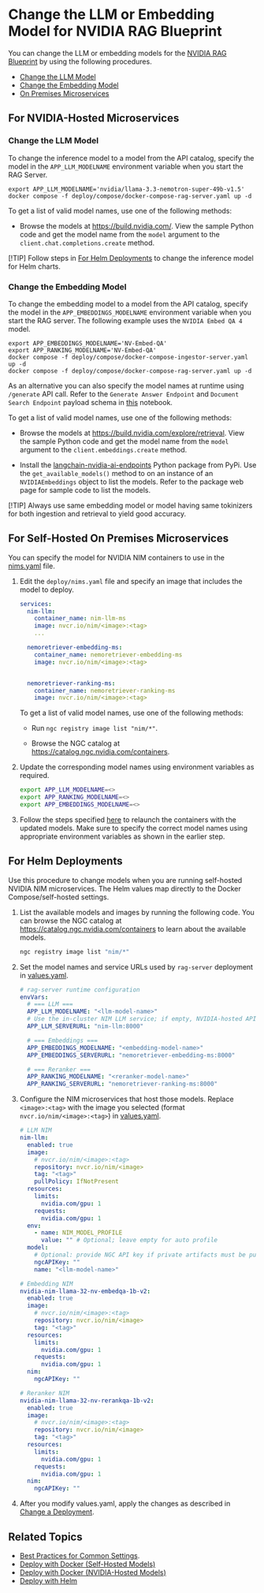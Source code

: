 <!--
  SPDX-FileCopyrightText: Copyright (c) 2025 NVIDIA CORPORATION & AFFILIATES. All rights reserved.
  SPDX-License-Identifier: Apache-2.0
-->
# Change the LLM or Embedding Model for NVIDIA RAG Blueprint

You can change the LLM or embedding models for the [NVIDIA RAG Blueprint](readme.md) by using the following procedures.

  - [Change the LLM Model](#change-the-llm-model)
  - [Change the Embedding Model](#change-the-embedding-model)
  - [On Premises Microservices](#on-premises-microservices)



## For NVIDIA-Hosted Microservices


### Change the LLM Model

To change the inference model to a model from the API catalog,
specify the model in the `APP_LLM_MODELNAME` environment variable when you start the RAG Server.

```console
export APP_LLM_MODELNAME='nvidia/llama-3.3-nemotron-super-49b-v1.5' 
docker compose -f deploy/compose/docker-compose-rag-server.yaml up -d
```

To get a list of valid model names, use one of the following methods:

- Browse the models at <https://build.nvidia.com/>.
  View the sample Python code and get the model name from the `model` argument to the `client.chat.completions.create` method.


[!TIP]
Follow steps in [For Helm Deployments](#for-helm-deployments) to change the inference model for Helm charts.


### Change the Embedding Model

To change the embedding model to a model from the API catalog,
specify the model in the `APP_EMBEDDINGS_MODELNAME` environment variable when you start the RAG server.
The following example uses the `NVIDIA Embed QA 4` model.

```console
export APP_EMBEDDINGS_MODELNAME='NV-Embed-QA' 
export APP_RANKING_MODELNAME='NV-Embed-QA' 
docker compose -f deploy/compose/docker-compose-ingestor-server.yaml up -d
docker compose -f deploy/compose/docker-compose-rag-server.yaml up -d
```

As an alternative you can also specify the model names at runtime using `/generate` API call. Refer to the `Generate Answer Endpoint` and `Document Search Endpoint` payload schema in [this](../notebooks/retriever_api_usage.ipynb) notebook.

To get a list of valid model names, use one of the following methods:

- Browse the models at <https://build.nvidia.com/explore/retrieval>.
  View the sample Python code and get the model name from the `model` argument to the `client.embeddings.create` method.

- Install the [langchain-nvidia-ai-endpoints](https://pypi.org/project/langchain-nvidia-ai-endpoints/) Python package from PyPi.
  Use the `get_available_models()` method to on an instance of an `NVIDIAEmbeddings` object to list the models.
  Refer to the package web page for sample code to list the models.

[!TIP] Always use same embedding model or model having same tokinizers for both ingestion and retrieval to yield good accuracy.



## For Self-Hosted On Premises Microservices

You can specify the model for NVIDIA NIM containers to use in the [nims.yaml](../deploy/compose/nims.yaml) file.

1. Edit the `deploy/nims.yaml` file and specify an image that includes the model to deploy.

   ```yaml
   services:
     nim-llm:
       container_name: nim-llm-ms
       image: nvcr.io/nim/<image>:<tag>
       ...

     nemoretriever-embedding-ms:
       container_name: nemoretriever-embedding-ms
       image: nvcr.io/nim/<image>:<tag>


     nemoretriever-ranking-ms:
       container_name: nemoretriever-ranking-ms
       image: nvcr.io/nim/<image>:<tag>
   ```

   To get a list of valid model names, use one of the following methods:

   - Run `ngc registry image list "nim/*"`.

   - Browse the NGC catalog at <https://catalog.ngc.nvidia.com/containers>.

2. Update the corresponding model names using environment variables as required.
   ```bash
   export APP_LLM_MODELNAME=<>
   export APP_RANKING_MODELNAME=<>
   export APP_EMBEDDINGS_MODELNAME=<>
   ```

3. Follow the steps specified [here](deploy-docker-self-hosted.md#start-services-using-on-prem-models) to relaunch the containers with the updated models. Make sure to specify the correct model names using appropriate environment variables as shown in the earlier step.



## For Helm Deployments

Use this procedure to change models when you are running self-hosted NVIDIA NIM microservices. The Helm values map directly to the Docker Compose/self-hosted settings.

1. List the available models and images by running the following code. You can browse the NGC catalog at <https://catalog.ngc.nvidia.com/containers> to learn about the available models.

    ```bash
    ngc registry image list "nim/*"
    ```

2. Set the model names and service URLs used by `rag-server` deployment in [values.yaml](../deploy/helm/nvidia-blueprint-rag/values.yaml).

    ```yaml
    # rag-server runtime configuration
    envVars:
      # === LLM ===
      APP_LLM_MODELNAME: "<llm-model-name>"
      # Use the in-cluster NIM LLM service; if empty, NVIDIA-hosted API is used
      APP_LLM_SERVERURL: "nim-llm:8000"

      # === Embeddings ===
      APP_EMBEDDINGS_MODELNAME: "<embedding-model-name>"
      APP_EMBEDDINGS_SERVERURL: "nemoretriever-embedding-ms:8000"

      # === Reranker ===
      APP_RANKING_MODELNAME: "<reranker-model-name>"
      APP_RANKING_SERVERURL: "nemoretriever-ranking-ms:8000"
    ```

3. Configure the NIM microservices that host those models. Replace `<image>:<tag>` with the image you selected (format `nvcr.io/nim/<image>:<tag>`) in [values.yaml](../deploy/helm/nvidia-blueprint-rag/values.yaml).

    ```yaml
    # LLM NIM
    nim-llm:
      enabled: true
      image:
        # nvcr.io/nim/<image>:<tag>
        repository: nvcr.io/nim/<image>
        tag: "<tag>"
        pullPolicy: IfNotPresent
      resources:
        limits:
          nvidia.com/gpu: 1
        requests:
          nvidia.com/gpu: 1
      env:
        - name: NIM_MODEL_PROFILE
          value: "" # Optional; leave empty for auto profile
      model:
        # Optional: provide NGC API key if private artifacts must be pulled
        ngcAPIKey: ""
        name: "<llm-model-name>"

    # Embedding NIM
    nvidia-nim-llama-32-nv-embedqa-1b-v2:
      enabled: true
      image:
        # nvcr.io/nim/<image>:<tag>
        repository: nvcr.io/nim/<image>
        tag: "<tag>"
      resources:
        limits:
          nvidia.com/gpu: 1
        requests:
          nvidia.com/gpu: 1
      nim:
        ngcAPIKey: ""

    # Reranker NIM
    nvidia-nim-llama-32-nv-rerankqa-1b-v2:
      enabled: true
      image:
        # nvcr.io/nim/<image>:<tag>
        repository: nvcr.io/nim/<image>
        tag: "<tag>"
      resources:
        limits:
          nvidia.com/gpu: 1
        requests:
          nvidia.com/gpu: 1
      nim:
        ngcAPIKey: ""
    ```

4. After you modify values.yaml, apply the changes as described in [Change a Deployment](deploy-helm.md#change-a-deployment).



## Related Topics

- [Best Practices for Common Settings](accuracy_perf.md).
- [Deploy with Docker (Self-Hosted Models)](deploy-docker-self-hosted.md)
- [Deploy with Docker (NVIDIA-Hosted Models)](deploy-docker-nvidia-hosted.md)
- [Deploy with Helm](deploy-helm.md)
